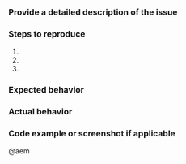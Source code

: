### Provide a detailed description of the issue


### Steps to reproduce
1.
2.
3.

### Expected behavior


### Actual behavior


### Code example or screenshot if applicable


@aem
